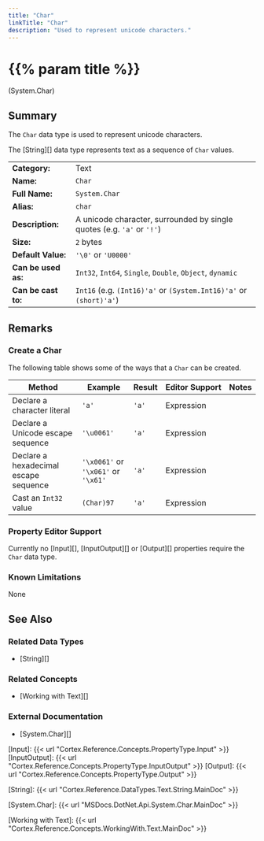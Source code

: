 ```yaml
---
title: "Char"
linkTitle: "Char"
description: "Used to represent unicode characters."
---
```


# {{% param title %}}

<p class="namespace">(System.Char)</p>

## Summary

The `Char` data type is used to represent unicode characters.

The [String][] data type represents text as a sequence of `Char` values.

| | |
|-|-|
| **Category:**          | Text                                                          |
| **Name:**              | `Char`                                                        |
| **Full Name:**         | `System.Char`                                                 |
| **Alias:**             | `char`                                                        |
| **Description:**       | A unicode character, surrounded by single quotes (e.g. `'a'` or `'!'`) |
| **Size:**              | `2` bytes                                                     |
| **Default Value:**     | `'\0'` or `'U0000'`                                           |
| **Can be used as:**    | `Int32`, `Int64`, `Single`, `Double`, `Object`, `dynamic`                                           |
| **Can be cast to:**    | `Int16` (e.g. `(Int16)'a'` or `(System.Int16)'a'` or `(short)'a'`)  |

## Remarks

### Create a Char

The following table shows some of the ways that a `Char` can be created.

| Method | Example | Result | Editor&nbsp;Support | Notes |
|-|-|-|-|-|
| Declare a character literal            | `'a'`       | `'a'` | Expression | |
| Declare a Unicode escape sequence      | `'\u0061'`  | `'a'` | Expression | |
| Declare a hexadecimal escape sequence  | `'\x0061'` or  `'\x061'` or `'\x61'`| `'a'` | Expression | |
| Cast an `Int32` value                  | `(Char)97`  | `'a'` | Expression | |

### Property Editor Support

Currently no [Input][], [InputOutput][] or [Output][] properties require the `Char` data type.

### Known Limitations

None

## See Also

### Related Data Types

* [String][]

### Related Concepts

* [Working with Text][]

### External Documentation

* [System.Char][]

[Input]: {{< url "Cortex.Reference.Concepts.PropertyType.Input" >}}
[InputOutput]: {{< url "Cortex.Reference.Concepts.PropertyType.InputOutput" >}}
[Output]: {{< url "Cortex.Reference.Concepts.PropertyType.Output" >}}

[String]: {{< url "Cortex.Reference.DataTypes.Text.String.MainDoc" >}}

[System.Char]: {{< url "MSDocs.DotNet.Api.System.Char.MainDoc" >}}

[Working with Text]: {{< url "Cortex.Reference.Concepts.WorkingWith.Text.MainDoc" >}}
